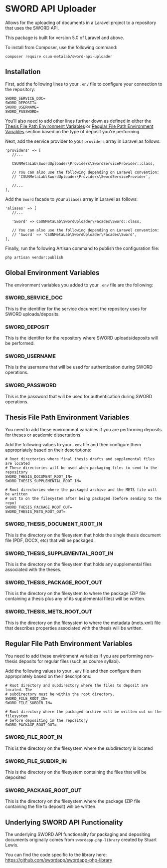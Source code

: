 # SWORD API Uploader
Allows for the uploading of documents in a Laravel project to a repository that uses the SWORD API.

This package is built for version 5.0 of Laravel and above.

To install from Composer, use the following command:

```
composer require csun-metalab/sword-api-uploader
```

## Installation

First, add the following lines to your `.env` file to configure your connection to the repository:

```
SWORD_SERVICE_DOC=
SWORD_DEPOSIT=
SWORD_USERNAME=
SWORD_PASSWORD=
```

You'll also need to add other lines further down as defined in either the [Thesis File Path Environment Variables](#thesis-file-path-environment-variables) or [Regular File Path Environment Variables](#regular-file-path-environment-variables) section based on the type of deposit you're performing.

Next, add the service provider to your `providers` array in Laravel as follows:

```
'providers' => [
   //...

   CSUNMetaLab\SwordUploader\Providers\SwordServiceProvider::class,

   // You can also use the following depending on Laravel convention:
   // 'CSUNMetaLab\SwordUploader\Providers\SwordServiceProvider',

   //...
],
```

Add the `Sword` facade to your `aliases` array in Laravel as follows:

```
'aliases' => [
   //...

   'Sword' => CSUNMetaLab\SwordUploader\Facades\Sword::class,

   // You can also use the following depending on Laravel convention:
   // 'Sword' => 'CSUNMetaLab\SwordUploader\Facades\Sword',
],
```

Finally, run the following Artisan command to publish the configuration file:

```
php artisan vendor:publish
```

## Global Environment Variables

The environment variables you added to your `.env` file are the following:

### SWORD_SERVICE_DOC

This is the identifier for the service document the repository uses for SWORD uploads/deposits.

### SWORD_DEPOSIT

This is the identifer for the repository where SWORD uploads/deposits will be performed.

### SWORD_USERNAME

This is the username that will be used for authentication during SWORD operations.

### SWORD_PASSWORD

This is the password that will be used for authentication during SWORD operations.

## Thesis File Path Environment Variables

You need to add these environment variables if you are performing deposits for theses or academic dissertations.

Add the following values to your `.env` file and then configure them appropriately based on their descriptions:

```
# Root directories where final thesis drafts and supplemental files are located
# These directories will be used when packaging files to send to the repository
SWORD_THESIS_DOCUMENT_ROOT_IN=
SWORD_THESIS_SUPPLEMENTAL_ROOT_IN=

# Root directories where the packaged archive and the METS file will be written
# out to on the filesystem after being packaged (before sending to the repo)
SWORD_THESIS_PACKAGE_ROOT_OUT=
SWORD_THESIS_METS_ROOT_OUT=
```

### SWORD_THESIS_DOCUMENT_ROOT_IN

This is the directory on the filesystem that holds the single thesis document file (PDF, DOCX, etc) that will be packaged.

### SWORD_THESIS_SUPPLEMENTAL_ROOT_IN

This is the directory on the filesystem that holds any supplemental files associated with the theses.

### SWORD_THESIS_PACKAGE_ROOT_OUT

This is the directory on the filesystem to where the package (ZIP file containing a thesis plus any of its supplemental files) will be written.

### SWORD_THESIS_METS_ROOT_OUT

This is the directory on the filesystem to where the metadata (mets.xml) file that describes properties associated with the thesis will be written.

## Regular File Path Environment Variables

You need to add these environment variables if you are performing non-thesis deposits for regular files (such as course syllabi).

Add the following values to your `.env` file and then configure them appropriately based on their descriptions:

```
# Root directory and subdirectory where the files to deposit are located. The
# subdirectory must be within the root directory.
SWORD_FILE_ROOT_IN=
SWORD_FILE_SUBDIR_IN=

# Root directory where the packaged archive will be written out on the filesystem
# before depositing in the repository
SWORD_PACKAGE_ROOT_OUT=
```

### SWORD_FILE_ROOT_IN

This is the directory on the filesystem where the subdirectory is located

### SWORD_FILE_SUBDIR_IN

This is the directory on the filesystem containing the files that will be deposited

### SWORD_PACKAGE_ROOT_OUT

This is the directory on the filesystem where the package (ZIP file containing the file to deposit) will be written.

## Underlying SWORD API Functionality

The underlying SWORD API functionality for packaging and depositing documents originally comes from `swordapp-php-library` created by Stuart Lewis.

You can find the code specific to the library here: https://github.com/swordapp/swordapp-php-library